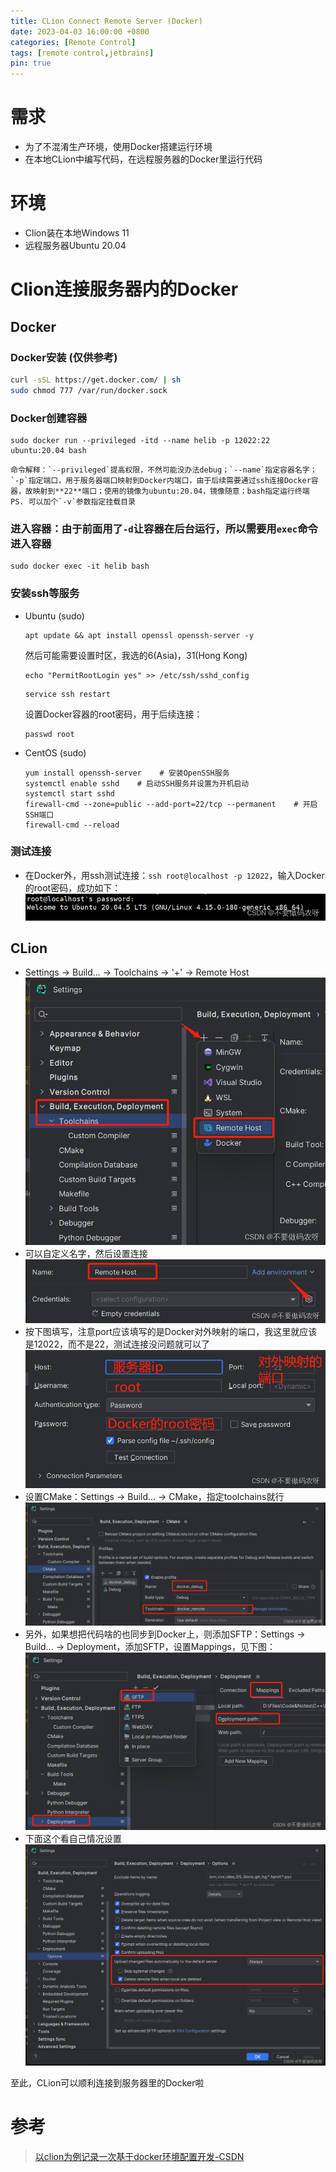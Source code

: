 ```yaml
---
title: CLion Connect Remote Server (Docker)
date: 2023-04-03 16:00:00 +0800
categories: [Remote Control]
tags: [remote control,jetbrains]
pin: true
---
```



# 需求
- 为了不混淆生产环境，使用Docker搭建运行环境
- 在本地CLion中编写代码，在远程服务器的Docker里运行代码

# 环境

- Clion装在本地Windows 11
- 远程服务器Ubuntu 20.04

# Clion连接服务器内的Docker


## Docker

### Docker安装 (仅供参考)

  ```bash
  curl -sSL https://get.docker.com/ | sh
  sudo chmod 777 /var/run/docker.sock
  ```

### Docker创建容器
```shell
sudo docker run --privileged -itd --name helib -p 12022:22 ubuntu:20.04 bash
```
	命令解释：`--privileged`提高权限，不然可能没办法debug；`--name`指定容器名字；`-p`指定端口，用于服务器端口映射到Docker内端口，由于后续需要通过ssh连接Docker容器，故映射到**22**端口；使用的镜像为ubuntu:20.04，镜像随意；bash指定运行终端
	PS. 可以加个`-v`参数指定挂载目录
	
### 进入容器：由于前面用了`-d`让容器在后台运行，所以需要用`exec`命令进入容器
```shell
sudo docker exec -it helib bash
```
	
### 安装ssh等服务

  - Ubuntu (sudo)
    ```shell
    apt update && apt install openssl openssh-server -y
    ```
    然后可能需要设置时区，我选的6(Asia)，31(Hong Kong)
    ```shell
    echo "PermitRootLogin yes" >> /etc/ssh/sshd_config
    ```
    ```shell
    service ssh restart
    ```
    设置Docker容器的root密码，用于后续连接：
    ```shell
    passwd root
    ```
  
  - CentOS (sudo)
  
    ```shell
    yum install openssh-server    # 安装OpenSSH服务
    systemctl enable sshd    # 启动SSH服务并设置为开机启动
    systemctl start sshd
    firewall-cmd --zone=public --add-port=22/tcp --permanent    # 开启SSH端口
    firewall-cmd --reload
    ```
  
### 测试连接

  - 在Docker外，用ssh测试连接：`ssh root@localhost -p 12022`，输入Docker的root密码，成功如下：![welcome](/assets/img/posts/f7b4d81a3d22432b8bcb8662ef8aecea.png)


## CLion

- Settings -> Build... -> Toolchains -> '+' -> Remote Host
![settings](/assets/img/posts/165066cf44de4621836de6525e2f106e.png)
- 可以自定义名字，然后设置连接
![config](/assets/img/posts/7f1c778c2502492fb30ec445d8c310c1.png)
- 按下图填写，注意port应该填写的是Docker对外映射的端口，我这里就应该是12022，而不是22，测试连接没问题就可以了
![在这里插入图片描述](/assets/img/posts/6bc130135b2b452ba2fa3fd1b23cd6cc.png)
- 设置CMake：Settings -> Build... -> CMake，指定toolchains就行
![cmake-settings](/assets/img/posts/f6a0655272d7428195783316d781e3bb.png)
- 另外，如果想把代码啥的也同步到Docker上，则添加SFTP：Settings -> Build... -> Deployment，添加SFTP，设置Mappings，见下图：
![sftp](/assets/img/posts/21b2dfac7ffe465ea945082dbbbc8d3a.png)
- 下面这个看自己情况设置
![upload](/assets/img/posts/f4ec534460254a08b08ab16047b5f6df.png)

至此，CLion可以顺利连接到服务器里的Docker啦




# 参考
> [以clion为例记录一次基于docker环境配置开发-CSDN](https://blog.csdn.net/xiaomu_347/article/details/126762754)
